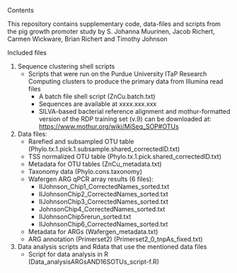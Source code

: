 Contents

This repository contains supplementary code, data-files and scripts from the pig growth promoter study by S. Johanna Muurinen, Jacob Richert, Carmen Wickware, Brian Richert and Timothy Johnson

Included files
1. Sequence clustering shell scripts
    * Scripts that were run on the Purdue University ITaP Research Computing clusters to produce the primary data from Illumina read files
        * A batch file shell script (ZnCu.batch.txt)
        * Sequences are available at xxxx.xxx.xxx
        * SILVA-based bacterial reference alignment and mothur-formatted version of the RDP training set (v.9) can be downloaded at: https://www.mothur.org/wiki/MiSeq_SOP#OTUs
2. Data files: 
    * Rarefied and subsampled OTU table (Phylo.tx.1.pick.1.subsample.shared_correctedID.txt)
    * TSS normalized OTU table (Phylo.tx.1.pick.shared_correctedID.txt)
    * Metadata for OTU tables (ZnCu_metadata.txt)
    * Taxonomy data (Phylo.cons.taxonomy)
    * Wafergen ARG qPCR array results (6 files):
        * IIJohnson_Chip1_CorrectedNames_sorted.txt
        * IIJohnsonChip2_CorrectedNames_sorted.txt
        * IIJohnsonChip3_CorrectedNames_sorted.txt
        * JohnsonChip4_CorrectedNames_sorted.txt
        * IIJohnsonChip5rerun_sorted.txt
        * IIJohnsonChip6_CorrectedNames_sorted.txt
    * Metadata for ARGs (Wafergen_metadata.txt)
    * ARG annotation (Primerset2) (Primerset2_0_tnpAs_fixed.txt)
3. Data analysis scripts and Rdata that use the mentioned data files
    * Script for data analysis in R (Data_analysisARGsAND16SOTUs_script-f.R)
   
